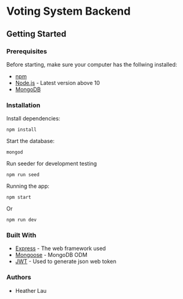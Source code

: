 # Voting System Backend

## Getting Started
### Prerequisites

Before starting, make sure your computer has the follwing installed:

* [npm](https://www.npmjs.com/get-npm/)
* [Node.js](https://nodejs.org/) - Latest version above 10
* [MongoDB](https://www.mongodb.com/)

### Installation

Install dependencies:
```
npm install
```

Start the database:
```
mongod
```

Run seeder for development testing
```
npm run seed
```

Running the app:
```
npm start
```
Or
```
npm run dev
```

### Built With
* [Express](https://expressjs.com/) - The web framework used
* [Mongoose](https://mongoosejs.com/) - MongoDB ODM
* [JWT](https://jwt.io/) - Used to generate json web token

### Authors
* Heather Lau
